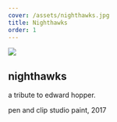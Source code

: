 ```yaml
---
cover: /assets/nighthawks.jpg
title: Nighthawks
order: 1
---
```

![](https://mir-s3-cdn-cf.behance.net/project_modules/1400/4e748f61469217.5a6fc7ce4699f.jpg)

## nighthawks

a tribute to edward hopper.

pen and clip studio paint, 2017
